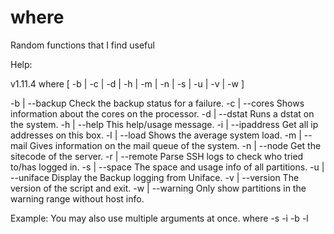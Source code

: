 # where
Random functions that I find useful

  Help:

  v1.11.4
   where [ -b | -c | -d | -h | -m | -n | -s | -u | -v | -w ]

   -b | --backup    Check the backup status for a failure.
   -c | --cores     Shows information about the cores on the processor.
   -d | --dstat     Runs a dstat on the system.
   -h | --help      This help/usage message.
   -i | --ipaddress Get all ip addresses on this box.
   -l | --load      Shows the average system load.
   -m | --mail      Gives information on the mail queue of the system.
   -n | --node      Get the sitecode of the server.
   -r | --remote    Parse SSH logs to check who tried to/has logged in.
   -s | --space     The space and usage info of all partitions.
   -u | --uniface   Display the Backup logging from Uniface.
   -v | --version   The version of the script and exit.
   -w | --warning   Only show partitions in the warning range without host info.

  Example: You may also use multiple arguments at once.
  where -s -i -b -l
